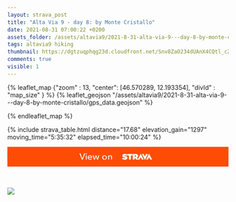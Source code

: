 ```yaml
---
layout: strava_post
title: "Alta Via 9 - day 8: by Monte Cristallo"
date: 2021-08-31 07:00:22 +0200
assets_folder: /assets/altavia9/2021-8-31-alta-via-9---day-8-by-monte-cristallo
tags: altavia9 hiking
thumbnail: https://dgtzuqphqg23d.cloudfront.net/Snv8ZaO234dUAnX4CQtl_cZnMfxxL6THr44hPfCfm5E-576x1024.jpg
comments: true
visible: 1
---
```



{% leaflet_map {"zoom" : 13,
                  "center": [46.570289, 12.193354],
                 "divId" : "map_size" } %}
    {% leaflet_geojson "/assets/altavia9/2021-8-31-alta-via-9---day-8-by-monte-cristallo/gps_data.geojson" %}

{% endleaflet_map %}





{% include strava_table.html distance="17.68" elevation_gain="1297" moving_time="5:35:32" elapsed_time="10:00:24" %}

[![](/assets/strava.jpg)](https://www.strava.com/activities/5884305513)


<br />

![](https://dgtzuqphqg23d.cloudfront.net/Snv8ZaO234dUAnX4CQtl_cZnMfxxL6THr44hPfCfm5E-576x1024.jpg)

